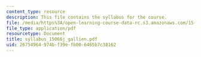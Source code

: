 ```yaml
---
content_type: resource
description: This file contains the syllabus for the course.
file: /media/https%3A/open-learning-course-data-rc.s3.amazonaws.com/15-066j-system-optimization-and-analysis-for-manufacturing-summer-2003/26754964974bf39efb006465b7c38162_syllabus_15066j_gallien.pdf
file_type: application/pdf
resourcetype: Document
title: syllabus_15066j_gallien.pdf
uid: 26754964-974b-f39e-fb00-6465b7c38162
---
```

